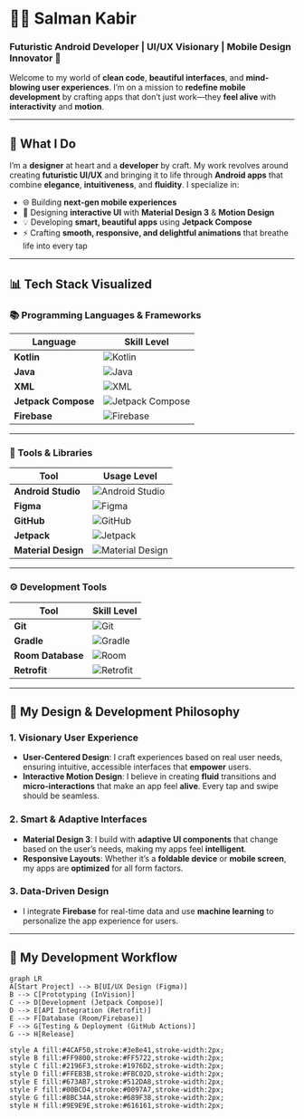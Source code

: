 # 👨‍💻 **Salman Kabir**  
### **Futuristic Android Developer | UI/UX Visionary | Mobile Design Innovator 🚀**

Welcome to my world of **clean code**, **beautiful interfaces**, and **mind-blowing user experiences**. I’m on a mission to **redefine mobile development** by crafting apps that don’t just work—they **feel alive** with **interactivity** and **motion**.

---

## 🌟 **What I Do**

I’m a **designer** at heart and a **developer** by craft. My work revolves around creating **futuristic UI/UX** and bringing it to life through **Android apps** that combine **elegance**, **intuitiveness**, and **fluidity**. I specialize in:

- 🌐 Building **next-gen mobile experiences**  
- 🎨 Designing **interactive UI** with **Material Design 3** & **Motion Design**  
- 💡 Developing **smart, beautiful apps** using **Jetpack Compose**  
- ⚡ Crafting **smooth, responsive, and delightful animations** that breathe life into every tap

---

## 📊 **Tech Stack Visualized**

### **📚 Programming Languages & Frameworks**

| Language             | Skill Level |  
|----------------------|-------------|  
| **Kotlin**           | ![Kotlin](https://img.shields.io/badge/-Kotlin-7F52FF?logo=kotlin&logoColor=white)  |  
| **Java**             | ![Java](https://img.shields.io/badge/Java-007396?logo=java&logoColor=white)  
| **XML**              | ![XML](https://img.shields.io/badge/XML-9C8E4A?logo=xml&logoColor=white)  
| **Jetpack Compose**  | ![Jetpack Compose](https://img.shields.io/badge/Jetpack_Compose-03DAC6?logo=android&logoColor=white)  
| **Firebase**         | ![Firebase](https://img.shields.io/badge/Firebase-FFCA28?logo=firebase&logoColor=white)  

---

### **🔧 Tools & Libraries**

| Tool                | Usage Level |  
|---------------------|-------------|  
| **Android Studio**  | ![Android Studio](https://img.shields.io/badge/Android_Studio-3DDC84?logo=android&logoColor=white)  
| **Figma**           | ![Figma](https://img.shields.io/badge/Figma-F24E1E?logo=figma&logoColor=white)  
| **GitHub**          | ![GitHub](https://img.shields.io/badge/GitHub-181717?logo=github&logoColor=white)  
| **Jetpack**         | ![Jetpack](https://img.shields.io/badge/Jetpack-03DAC6?logo=android&logoColor=white)  
| **Material Design** | ![Material Design](https://img.shields.io/badge/Material_Design-6200EE?logo=material-design&logoColor=white)  

---

### **⚙️ Development Tools**

| Tool               | Skill Level |  
|--------------------|-------------|  
| **Git**            | ![Git](https://img.shields.io/badge/Git-F05032?logo=git&logoColor=white)  
| **Gradle**         | ![Gradle](https://img.shields.io/badge/Gradle-02303A?logo=gradle&logoColor=white)  
| **Room Database**  | ![Room](https://img.shields.io/badge/Room_DB-2196F3?logo=google&logoColor=white)  
| **Retrofit**       | ![Retrofit](https://img.shields.io/badge/Retrofit-000000?logo=retrofit&logoColor=white)  

---

## 🧠 **My Design & Development Philosophy**

### **1. Visionary User Experience**
- **User-Centered Design**: I craft experiences based on real user needs, ensuring intuitive, accessible interfaces that **empower** users.  
- **Interactive Motion Design**: I believe in creating **fluid** transitions and **micro-interactions** that make an app feel **alive**. Every tap and swipe should be seamless.

### **2. Smart & Adaptive Interfaces**
- **Material Design 3**: I build with **adaptive UI components** that change based on the user’s needs, making my apps feel **intelligent**.  
- **Responsive Layouts**: Whether it’s a **foldable device** or **mobile screen**, my apps are **optimized** for all form factors.

### **3. Data-Driven Design**
- I integrate **Firebase** for real-time data and use **machine learning** to personalize the app experience for users.

---

## 🔧 **My Development Workflow**

```mermaid
graph LR
A[Start Project] --> B[UI/UX Design (Figma)]
B --> C[Prototyping (InVision)]
C --> D[Development (Jetpack Compose)]
D --> E[API Integration (Retrofit)]
E --> F[Database (Room/Firebase)]
F --> G[Testing & Deployment (GitHub Actions)]
G --> H[Release]

style A fill:#4CAF50,stroke:#3e8e41,stroke-width:2px;
style B fill:#FF9800,stroke:#FF5722,stroke-width:2px;
style C fill:#2196F3,stroke:#1976D2,stroke-width:2px;
style D fill:#FFEB3B,stroke:#FBC02D,stroke-width:2px;
style E fill:#673AB7,stroke:#512DA8,stroke-width:2px;
style F fill:#00BCD4,stroke:#0097A7,stroke-width:2px;
style G fill:#8BC34A,stroke:#689F38,stroke-width:2px;
style H fill:#9E9E9E,stroke:#616161,stroke-width:2px;
